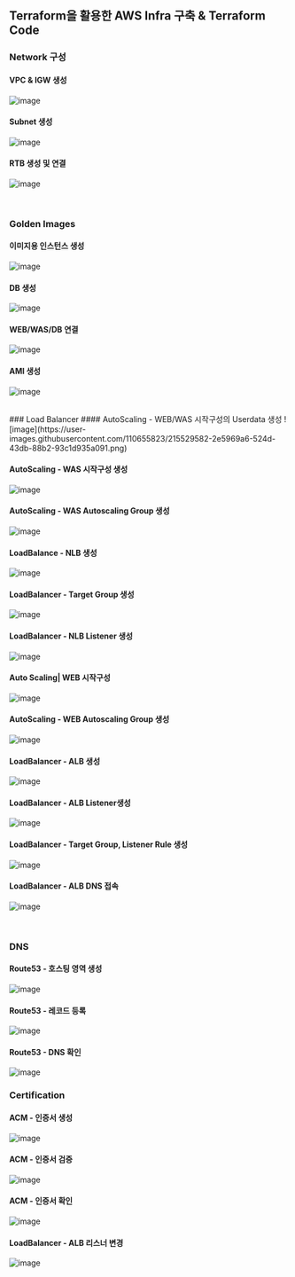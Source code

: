 ## Terraform을 활용한 AWS Infra 구축 & Terraform Code
### Network 구성
#### VPC & IGW 생성
![image](https://user-images.githubusercontent.com/110655823/215526165-aeaca2d3-19fa-45c6-9758-210e1674ab96.png)

#### Subnet 생성
![image](https://user-images.githubusercontent.com/110655823/215526739-2d122bfe-88ea-481b-a155-2d3a8db0f96c.png)

#### RTB 생성 및 연결
![image](https://user-images.githubusercontent.com/110655823/215526973-47b21801-2a1b-4343-ad55-127378443391.png)

</br>

### Golden Images
#### 이미지용 인스턴스 생성
![image](https://user-images.githubusercontent.com/110655823/215527360-cf8e6f54-35b4-40d6-acb3-48bae3094255.png)

#### DB 생성
![image](https://user-images.githubusercontent.com/110655823/215527636-300c4cb7-36d6-4b7b-8acc-97ee5796f1bb.png)

#### WEB/WAS/DB 연결
![image](https://user-images.githubusercontent.com/110655823/215527810-60a37ed3-f4c0-409d-b2d0-66d51c332c8a.png)

#### AMI 생성
![image](https://user-images.githubusercontent.com/110655823/215527916-96d55ec0-fe29-442a-adc6-b2e3c1a5e2b8.png)

</br>
### Load Balancer
#### AutoScaling - WEB/WAS 시작구성의 Userdata 생성
![image](https://user-images.githubusercontent.com/110655823/215529582-2e5969a6-524d-43db-88b2-93c1d935a091.png)

#### AutoScaling - WAS 시작구성 생성
![image](https://user-images.githubusercontent.com/110655823/215529836-a2c8ac20-4c6c-4f20-bf22-94f5d42c7ed9.png)

#### AutoScaling - WAS Autoscaling Group 생성
![image](https://user-images.githubusercontent.com/110655823/215530060-f517b3a1-2b83-4d46-9c93-643063294cfd.png)

#### LoadBalance - NLB 생성
![image](https://user-images.githubusercontent.com/110655823/215530393-4e30a07a-a16b-4a10-9f28-9f4b35499a6a.png)


#### LoadBalancer - Target Group 생성
![image](https://user-images.githubusercontent.com/110655823/215530592-ed3766e3-7478-47b1-b70a-efdb7b379729.png)

#### LoadBalancer - NLB Listener 생성
![image](https://user-images.githubusercontent.com/110655823/215530737-1447eeca-a43d-48d6-b38a-149fea9a32ef.png)

#### Auto Scaling| WEB 시작구성
![image](https://user-images.githubusercontent.com/110655823/215530976-745f3ba7-70f1-41cd-8209-28630bc2ddac.png)

#### AutoScaling - WEB Autoscaling Group 생성
![image](https://user-images.githubusercontent.com/110655823/215531100-ca493303-5d29-4281-90fe-39f894599ecd.png)

#### LoadBalancer - ALB 생성
![image](https://user-images.githubusercontent.com/110655823/215531100-ca493303-5d29-4281-90fe-39f894599ecd.png)

#### LoadBalancer -  ALB Listener생성
![image](https://user-images.githubusercontent.com/110655823/215545279-ea529d60-61d0-4e05-85a5-09b4b33f4e68.png)

#### LoadBalancer - Target Group, Listener Rule 생성
![image](https://user-images.githubusercontent.com/110655823/215545394-4ca7a90d-07e5-4711-bcab-aca2fee752ce.png)

#### LoadBalancer - ALB DNS 접속
![image](https://user-images.githubusercontent.com/110655823/215545439-ed3f1d94-bdc2-4c66-9533-3d5b7188a4e2.png)

</br>

### DNS
#### Route53 - 호스팅 영역 생성
![image](https://user-images.githubusercontent.com/110655823/215545631-a13f55fd-115a-43cc-a5d1-956cfe62ead1.png)

#### Route53 - 레코드 등록
![image](https://user-images.githubusercontent.com/110655823/215545791-e803bdaf-b2b5-4930-b707-10818ec824b3.png)

#### Route53 - DNS 확인
![image](https://user-images.githubusercontent.com/110655823/215545931-28ba749c-0058-4ded-8f74-35977f329108.png)

### Certification
#### ACM - 인증서 생성
![image](https://user-images.githubusercontent.com/110655823/215546179-973ebe6d-bc23-4145-b0e1-f6509197a36d.png)

#### ACM - 인증서 검증
![image](https://user-images.githubusercontent.com/110655823/215546271-cb2cb25d-de32-4a1d-8536-5bb30a8441bc.png)

#### ACM - 인증서 확인
![image](https://user-images.githubusercontent.com/110655823/215546384-67ff4b5a-b207-4ee2-9ec8-1447926b7445.png)

#### LoadBalancer - ALB 리스너 변경
![image](https://user-images.githubusercontent.com/110655823/215546565-f3b37adf-4e3b-4c64-ba26-a21367282dc9.png)
